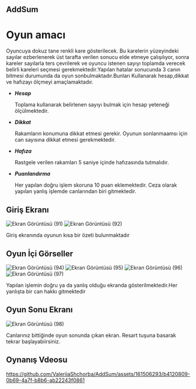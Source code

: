 ## AddSum
# Oyun amacı 
 Oyuncuya dokuz tane renkli kare gösterilecek. Bu karelerin yüzeyindeki sayılar ezberlenerek üst tarafta verilen sonucu elde etmeye çalışılıyor, sonra kareler sayılarla ters çevrilerek ve oyuncu istenen sayıyı toplamda verecek belirli kareleri seçmesi gerekmektedir.Yapılan hatalar sonucunda 3 canın bitmesi durumunda da oyun sonbulmaktadır.Bunları Kullanarak hesap,dikkat ve hafızayı ölçmeyi amaçlamaktadır.
* ___Hesap___ 
   
   Toplama kullanarak belirlenen sayıyı bulmak için hesap yeteneği ölçülmektedir.
 * ___Dikkat___

   Rakamların konumuna dikkat etmesi gerekir.
   Oyunun sonlanmaamsı için can sayısına dikkat etmesi gerekmektedir.
 * ___Hafıza___

   Rastgele verilen rakamları 5 saniye içinde hafızasında tutmalıdır.
 * ___Puanlandırma___

   Her yapılan doğru işlem skoruna 10 puan eklemektedir. Ceza olarak yapılan yanlış işlemde canlarından biri gitmektedir. 


## Giriş Ekranı
![Ekran Görüntüsü (91)](https://github.com/ValeriiaShchorba/AddSum/assets/161506293/3a5572e2-6741-4087-849f-eba3494fc181) ![Ekran Görüntüsü (92)](https://github.com/ValeriiaShchorba/AddSum/assets/161506293/60d266b9-5626-482b-b28a-e2d4a00a1e18) 

Giriş ekranında oyunun kısa bir özeti bulunmaktadır

## Oyun İçi Görseller
![Ekran Görüntüsü (94)](https://github.com/ValeriiaShchorba/AddSum/assets/161506293/a8d45c16-3904-400e-b1bf-a68a47496775) ![Ekran Görüntüsü (95)](https://github.com/ValeriiaShchorba/AddSum/assets/161506293/d3542789-61ce-4f53-bc83-be860bb35869) ![Ekran Görüntüsü (96)](https://github.com/ValeriiaShchorba/AddSum/assets/161506293/e8f59c10-ea91-4c76-9538-4b1544478ece)![Ekran Görüntüsü (97)](https://github.com/ValeriiaShchorba/AddSum/assets/161506293/45671bbe-87c3-4846-8cd5-83387fe23e86)

 Yapılan işlemin doğru ya da yanlış olduğu ekranda gösterilmektedir.Her yanlışta bir can hakkı gitmektedir
 ## Oyun Sonu Ekranı
 ![Ekran Görüntüsü (98)](https://github.com/ValeriiaShchorba/AddSum/assets/161506293/752ea246-7a99-4c37-b340-d6ac09086b6c)
 
Canlarınız bittiğinde oyun sonunda çıkan ekran. Resart tuşuna basarak tekrar başlayabiirsiniz.

## Oynanış Vdeosu
https://github.com/ValeriiaShchorba/AddSum/assets/161506293/b4120809-0b69-4a7f-b8b6-ab22243f0861



